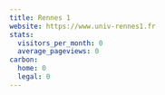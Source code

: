 ```yaml
---
title: Rennes 1
website: https://www.univ-rennes1.fr
stats:
  visitors_per_month: 0
  average_pageviews: 0
carbon:
  home: 0
  legal: 0
---
```

